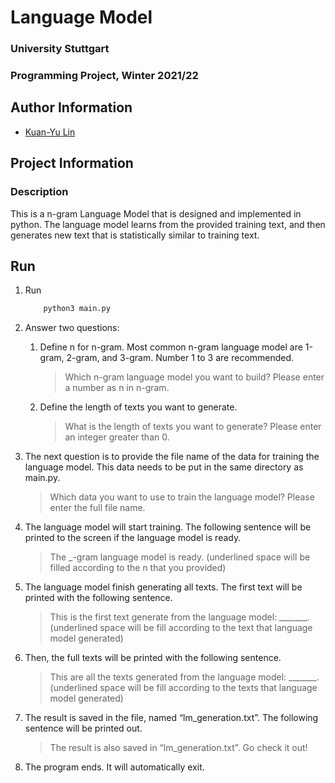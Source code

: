 # Language Model

### University Stuttgart

### Programming Project, Winter 2021/22

## Author Information

* [Kuan-Yu Lin](https://github.com/kuan-yu-lin)

## Project Information

### Description

This is a n-gram Language Model that is designed and implemented in python. The language model learns from the provided training text, and then generates new text that is statistically similar to training text.

## Run

1. Run

    ```bash
        python3 main.py
    ```

2. Answer two questions:

    1. Define n for n-gram. Most common n-gram language model are 1-gram, 2-gram, and 3-gram. Number 1 to 3 are recommended.

        > Which n-gram language model you want to build? Please enter a number as n in n-gram.

    2. Define the length of texts you want to generate.

        > What is the length of texts you want to generate? Please enter an integer greater than 0.

3. The next question is to provide the file name of the data for training the language model. This data needs to be put in the same directory as main.py.

    > Which data you want to use to train the language model? Please enter the full file name.

4. The language model will start training. The following sentence will be printed to the screen if the language model is ready.

    > The _-gram language model is ready. (underlined space will be filled according to the n that you provided)

5. The language model finish generating all texts. The first text will be printed with the following sentence.

    > This is the first text generate from the language model: _______. (underlined space will be fill according to the text that language model generated)

6. Then, the full texts will be printed with the following sentence.

    > This are all the texts generated from the language model: _______.(underlined space will be fill according to the texts that language model generated)

7. The result is saved in the file, named “lm_generation.txt”. The following sentence
will be printed out.

    > The result is also saved in “lm_generation.txt”. Go check it out!

8. The program ends. It will automatically exit.
